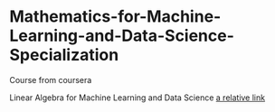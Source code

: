 # Mathematics-for-Machine-Learning-and-Data-Science-Specialization
Course from coursera

Linear Algebra for Machine Learning and Data Science
[a relative link](C1_W1_Lab_1_introduction_to_numpy_arrays.ipynb)
